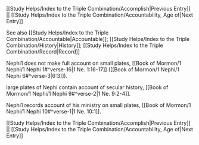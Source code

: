[[Study Helps/Index to the Triple Combination/Accomplish|Previous Entry]]  ||  [[Study Helps/Index to the Triple Combination/Accountability, Age of|Next Entry]]

 See also [[Study Helps/Index to the Triple Combination/Accountable|Accountable]]; [[Study Helps/Index to the Triple Combination/History|History]]; [[Study Helps/Index to the Triple Combination/Record|Record]]

 Nephi1 does not make full account on small plates, [[Book of Mormon/1 Nephi/1 Nephi 1#^verse-16|1 Ne. 1:16-17]] ([[Book of Mormon/1 Nephi/1 Nephi 6#^verse-3|6:3]]).

 large plates of Nephi contain account of secular history, [[Book of Mormon/1 Nephi/1 Nephi 9#^verse-2|1 Ne. 9:2-4]].

 Nephi1 records account of his ministry on small plates, [[Book of Mormon/1 Nephi/1 Nephi 10#^verse-1|1 Ne. 10:1]].

[[Study Helps/Index to the Triple Combination/Accomplish|Previous Entry]]  ||  [[Study Helps/Index to the Triple Combination/Accountability, Age of|Next Entry]]